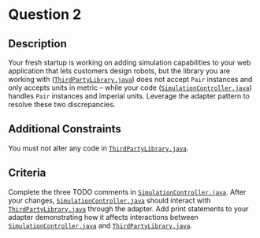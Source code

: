 # Question 2

## Description

Your fresh startup is working on adding simulation capabilities to your web application that lets customers design robots, but the library you are working with ([`ThirdPartyLibrary.java`](ThirdPartyLibrary.java)) does not accept `Pair` instances and only accepts units in metric – while your code ([`SimulationController.java`](SimulationController.java)) handles `Pair` instances and imperial units. Leverage the adapter pattern to resolve these two discrepancies.

## Additional Constraints

You must not alter any code in [`ThirdPartyLibrary.java`](ThirdPartyLibrary.java).

## Criteria

Complete the three TODO comments in [`SimulationController.java`](SimulationController.java). After your changes, [`SimulationController.java`](SimulationController.java) should interact with [`ThirdPartyLibrary.java`](ThirdPartyLibrary.java) through the adapter. Add print statements to your adapter demonstrating how it affects interactions between [`SimulationController.java`](SimulationController.java) and [`ThirdPartyLibrary.java`](ThirdPartyLibrary.java).